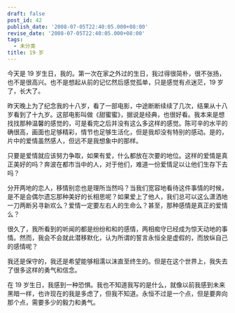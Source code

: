 ```yaml
---
draft: false
post_id: 42
publish_date: '2008-07-05T22:40:05.000+08:00'
revise_date: '2008-07-05T22:40:05.000+08:00'
tags:
  - 未分类
title: 19 岁
---
```


今天是 19 岁生日，我的。第一次在家之外过的生日，我过得很简朴，很不张扬，也不是很高兴。也不是想起从前的记忆然后感觉孤单，只是感觉有点迷茫，19 岁了，长大了。

昨天晚上为了纪念我的十八岁，看了一部电影，中途断断续续了几次，结果从十八岁看到了十九岁。这部电影叫做《甜蜜蜜》，据说是经典，也很好看。我本来是想找找那种温馨的感觉的，可是看完之后并没有这么多这样的感觉。陈可辛的水平的确很高，画面也足够精彩，情节也足够生活化，但是我却没有特别的感动。是的，片中的爱情虽然感人，但远不是我想象中的那样。

只要是爱情就应该努力争取，如果有爱，什么都放在次要的地位。这样的爱情是真正美好的吗？奔波在都市当中的人，对于他们，难道一份爱情足以让他们生存下去吗？

分开两地的恋人，移情别恋也是理所当然吗？当我们宽容地看待这件事情的时候，是不是会偶尔遗忘那种美好的长相思呢？如果爱上了他人，我们总可以这么潇洒地一刀两断另寻新欢么？爱情一定要左右人的生命么？甚至，那种感情是真正的爱情么？

很久了，我所看到的听闻的都是纷纷和和的感情，两相痴守已经成为惊天动地的事情。然而，我会不会就此潜移默化，认为所谓的誓言永恒全是虚假的，而放纵自己的感情呢？

我还是保守的，我还是希望能够相濡以沫直至终生的。但是在这个世界上，我失去了很多这样的勇气和信念。

在 19 岁生日，我感到一种恐惧。我也不知道我写的是什么，就像以前我感到未来黑暗一样，也许现在的我是多虑了，但我不知道。永恒不过是一个点，但是要奔向那个点，需要多少的毅力和勇气。
